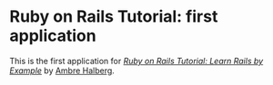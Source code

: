 # Ruby on Rails Tutorial: first application

This is the first application for [*Ruby on Rails Tutorial: Learn Rails by Example*](http://railstutotial.org/) by [Ambre Halberg](http://interiorsbyambre.com/).
